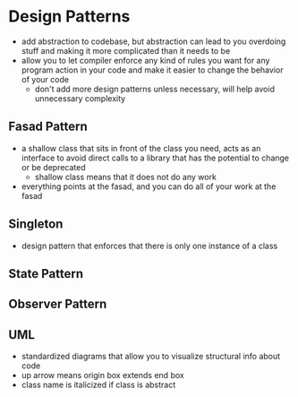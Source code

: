 # Design Patterns

* add abstraction to codebase, but abstraction can lead to you overdoing stuff and making it more complicated than it needs to be
* allow you to let compiler enforce any kind of rules you want for any program action in your code and make it easier to change the behavior of your code
  * don't add more design patterns unless necessary, will help avoid unnecessary complexity

## Fasad Pattern

* a shallow class that sits in front of the class you need, acts as an interface to avoid direct calls to a library that has the potential to change or be deprecated
  * shallow class means that it does not do any work
* everything points at the fasad, and you can do all of your work at the fasad

## Singleton

* design pattern that enforces that there is only one instance of a class

## State Pattern

## Observer Pattern

## UML

* standardized diagrams that allow you to visualize structural info about code
* up arrow means origin box extends end box
* class name is italicized if class is abstract
